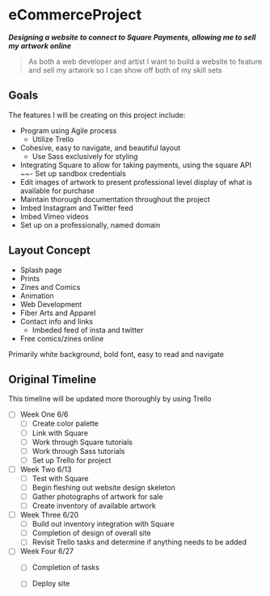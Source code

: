 # eCommerceProject
***Designing a website to connect to Square Payments, allowing me to sell my artwork online***

>As both a web developer and artist 
>I want to build a website to feature and sell my artwork 
>so I can show off both of my skill sets

## Goals

The features I will be creating on this project include: 

- Program using Agile process
  - Utilize Trello
- Cohesive, easy to navigate, and beautiful layout
  - Use Sass exclusively for styling
- Integrating Square to allow for taking payments, using the square API
  ~~- Set up sandbox credentials 
- Edit images of artwork to present professional level display of what is available for purchase
- Maintain thorough documentation throughout the project
- Imbed Instagram and Twitter feed
- Imbed Vimeo videos
- Set up on a professionally, named domain

## Layout Concept

- Splash page
- Prints 
- Zines and Comics
- Animation
- Web Development
- Fiber Arts and Apparel
- Contact info and links
  - Imbeded feed of insta and twitter
- Free comics/zines online

Primarily white background, bold font, easy to read and navigate

## Original Timeline

This timeline will be updated more thoroughly by using Trello

- [ ] Week One 6/6
  - [ ] Create color palette
  - [ ] Link with Square
  - [ ] Work through Square tutorials
  - [ ] Work through Sass tutorials
  - [ ] Set up Trello for project 
- [ ] Week Two 6/13
  - [ ] Test with Square
  - [ ] Begin fleshing out website design skeleton
  - [ ] Gather photographs of artwork for sale
  - [ ] Create inventory of available artwork
- [ ] Week Three 6/20
  - [ ] Build out inventory integration with Square
  - [ ] Completion of design of overall site
  - [ ] Revisit Trello tasks and determine if anything needs to be added
- [ ] Week Four 6/27
  - [ ] Completion of tasks
  - [ ] Deploy site

  

